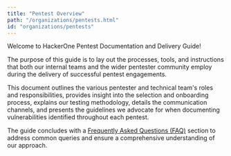 ```yaml
---
title: "Pentest Overview"
path: "/organizations/pentests.html"
id: "organizations/pentests"
---
```


Welcome to HackerOne Pentest Documentation and Delivery Guide!

The purpose of this guide is to lay out the processes, tools, and instructions that both our internal teams and the wider pentester community employ during the delivery of successful pentest engagements.

This document outlines the various pentester and technical team's roles and responsibilities, provides insight into the selection and onboarding process, explains our testing methodology, details the communication channels, and presents the guidelines we advocate for when documenting vulnerabilities identified throughout each pentest.

The guide concludes with a [Frequently Asked Questions (FAQ)](/organizations/pentest-faqs.html) section to address common queries and ensure a comprehensive understanding of our approach. 
